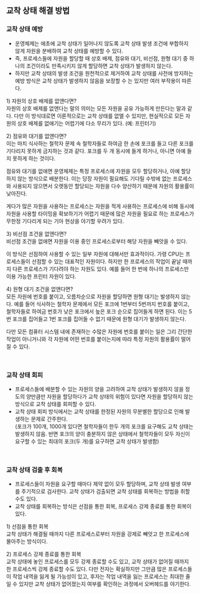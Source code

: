 ## 교착 상태 해결 방법

### 교착 상태 예방

- 운영체제는 애초에 교착 상태가 일어나지 않도록 교착 상태 발생 조건에 부합하지 않게 자원을 분배하여 교착 상태를 예방할 수 있다.
- 즉, 프로세스들에 자원을 할당할 때 상호 배제, 점유와 대기, 비선점, 원형 대기 중 하나의 조건이라도 만족시키지 않게 할당하면 교착 상태가 발생하지 않는다.
- 하지만 교착 상태의 발생 조건을 원천적으로 제거하여 교착 상태를 사전에 방지하는 예방 방식은 교착 상태가 발생하지 않음을 보장할 수 는 있지만 여러 부작용이 따른다.

1\) 자원의 상호 배제를 없앤다면?  
자원의 상호 배제를 없앤다는 말의 의미는 모든 자원을 공유 가능하게 만든다는 말과 같다. 다만 이 방식대로면 이론적으로는 교착 상태를 없앨 수 있지만, 현실적으로 모든 자원의 상호 배제를 없애기는 어렵기에 다소 무리가 있다. (예: 프린터기)

2\) 점유와 대기를 없앤다면?  
이는 마치 식사하는 철학자 문제 속 철학자들로 하여금 한 손에 포크를 들고 다른 포크를 기다리지 못하게 금지하는 것과 같다. 포크를 두 개 동시에 들게 하거나, 아니면 아예 들지 못하게 하는 것이다.

점유와 대기를 없애면 운영체제는 특정 프로세스에 자원을 모두 할당하거나, 아예 할당하지 않는 방식으로 배분한다. 이는 당장 자원이 필요해도 기다릴 수밖에 없는 프로세스와 사용되지 않으면서 오랫동안 할당되는 자원을 다수 양산하기 때문에 자원의 활용률이 낮아진다.

게다가 많은 자원을 사용하는 프로세스는 자원을 적게 사용하는 프로세스에 비해 동시에 자원을 사용할 타이밍을 확보하기가 어렵기 때문에 많은 자원을 필요로 하는 프로세스가 무한정 기다리게 되는 기아 현상을 야기할 우려가 있다.

3\) 비선점 조건을 없앤다면?  
비선점 조건을 없애면 자원을 이용 중인 프로세스로부터 해당 자원을 빼앗을 수 있다.

이 방식은 선점하여 사용할 수 있는 일부 자원에 대해서만 효과적이다. 가령 CPU는 프로세스들이 선점할 수 있는 대표적인 자원이다. 하지만 한 프로세스의 작업이 끝날 때까지 다른 프로세스가 기다려야 하는 자원도 있다. 예를 들어 한 번에 하나의 프로세스만 이용 가능한 프린터 자원이 있다.

4\) 원형 대기 조건을 없앤다면?  
모든 자원에 번호를 붙이고, 오름차순으로 자원을 할당하면 원형 대기는 발생하지 않는다. 예를 들어 식사하는 철학자 문제에서 모든 포크에 1번부터 5번까지 번호를 붙이고, 철학자들로 하여금 번호가 낮은 포크에서 높은 포크 순으로 집어들게 하면 된다. 이는 5번 포크를 집어들고 1번 포크를 집어들 수 없기 때문에 원형 대기가 발생하지 않는다.

다만 모든 컴퓨터 시스템 내에 존재하는 수많은 자원에 번호를 붙이는 일은 그리 간단한 작업이 아니거니와 각 자원에 어떤 번호를 붙이는지에 따라 특정 자원의 활용률이 떨어질 수 있다.

<br>

### 교착 상태 회피

- 프로세스들에 배분할 수 있는 자원의 양을 고려하여 교착 상태가 발생하지 않을 정도의 양만큼만 자원을 할당하다가 교착 상태의 위험이 있다면 자원을 할당하지 않는 방식으로 교착 상태를 회피할 수 있다.
- 교착 상태 회피 방식에서는 교착 상태를 한정된 자원의 무분별한 할당으로 인해 발생하는 문제로 간주한다.  
  (포크가 100개, 1000개 있다면 철학자들이 한두 개의 포크를 요구해도 교착 상태는 발생하지 않음. 반면 포크의 양이 충분하지 않은 상태에서 철학자들이 모두 자신이 요구할 수 있는 최대의 포크(두 개)를 요구하면 교착 상태가 발생함)

<br>

### 교착 상태 검출 후 회복

- 프로세스들이 자원을 요구할 때마다 제약 없이 모두 할당하며, 교착 상태 발생 여부를 주기적으로 검사한다. 교착 상태가 검출되면 교착 상태를 회복하는 방법을 취할 수도 있다.
- 교착 상태를 회복하는 방식은 선점을 통한 회복, 프로세스 강제 종료를 통한 회복이 있다.

1\) 선점을 통한 회복  
교착 상태가 해결될 때까지 다른 프로세스로부터 자원을 강제로 빼앗고 한 프로세스에 몰아주는 방식이다.

2\) 프로세스 강제 종료를 통한 회복  
교착 상태에 놓인 프로세스를 모두 강제 종료할 수도 있고, 교착 상태가 없어질 때까지 한 프로세스씩 강제 종료할 수도 있다.
다만 전자는 확실하지만 그만큼 많은 프로세스들이 작업 내역을 잃게 될 가능성이 있고, 후자는 작업 내역을 잃는 프로세스는 최대한 줄일 수 있지만 교착 상태가 없어졌는지 여부를 확인하는 과정에서 오버헤드를 야기한다.
